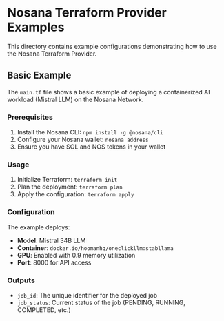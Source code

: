 # Nosana Terraform Provider Examples

This directory contains example configurations demonstrating how to use the Nosana Terraform Provider.

## Basic Example

The `main.tf` file shows a basic example of deploying a containerized AI workload (Mistral LLM) on the Nosana Network.

### Prerequisites

1. Install the Nosana CLI: `npm install -g @nosana/cli`
2. Configure your Nosana wallet: `nosana address`
3. Ensure you have SOL and NOS tokens in your wallet

### Usage

1. Initialize Terraform: `terraform init`
2. Plan the deployment: `terraform plan`
3. Apply the configuration: `terraform apply`

### Configuration

The example deploys:
- **Model**: Mistral 34B LLM
- **Container**: `docker.io/hoomanhq/oneclickllm:stabllama`
- **GPU**: Enabled with 0.9 memory utilization
- **Port**: 8000 for API access

### Outputs

- `job_id`: The unique identifier for the deployed job
- `job_status`: Current status of the job (PENDING, RUNNING, COMPLETED, etc.)